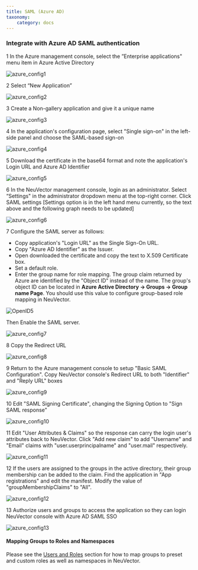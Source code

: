 ```yaml
---
title: SAML (Azure AD)
taxonomy:
    category: docs
---
```


### Integrate with Azure AD SAML authentication

1 In the Azure management console, select the ”Enterprise applications" menu item in Azure Active Directory 

![azure_config1](azure1.png)

2 Select “New Application”

![azure_config2](azure2.png)

3 Create a Non-gallery application and give it a unique name

![azure_config3](azure3.png)

4 In the application's configuration page, select "Single sign-on" in the left-side panel and choose the SAML-based sign-on

![azure_config4](azure4.png)

5 Download the certificate in the base64 format and note the application's Login URL and Azure AD Identifier 

![azure_config5](azure5.png)

6 In the NeuVector management console, login as an administrator. Select “Settings" in the administrator dropdown menu at the top-right corner. Click SAML settings
[Settings option is in the left hand menu currently, so the text above and the following graph needs to be updated]

![azure_config6](azure6.png)

7 Configure the SAML server as follows:
+ Copy application's "Login URL" as the Single Sign-On URL.
+ Copy "Azure AD Identifier" as the Issuer.
+ Open downloaded the certificate and copy the text to X.509 Certificate box.
+ Set a default role. 
+ Enter the group name for role mapping. The group claim returned by Azure are identified by the "Object ID" instead of the name. The group's object ID can be located in **Azure Active Directory -> Groups -> Group name Page**. You should use this value to configure group-based role mapping in NeuVector.

![OpenID5](openid5.png)

Then Enable the SAML server.

![azure_config7](azure7.png)

8 Copy the Redirect URL

![azure_config8](azure8.png)


9 Return to the Azure management console to setup "Basic SAML Configuration". Copy NeuVector console's Redirect URL to both "Identifier" and "Reply URL" boxes

![azure_config9](azure9.png)

10 Edit "SAML Signing Certificate", changing the Signing Option to "Sign SAML response"

![azure_config10](azure10.png)

11 Edit "User Attributes & Claims" so the response can carry the login user's attributes back to NeuVector. Click "Add new claim" to add "Username" and "Email" claims with "user.userprincipalname" and "user.mail" respectively.

![azure_config11](azure11.png)

12 If the users are assigned to the groups in the active directory, their group membership can be added to the claim. Find the application in "App registrations" and edit the manifest. Modify the value of "groupMembershipClaims" to "All".

![azure_config12](azure12.png)

13 Authorize users and groups to access the application so they can login NeuVector console with Azure AD SAML SSO

![azure_config13](azure13.png)


#### Mapping Groups to Roles and Namespaces
Please see the [Users and Roles](/configuration/users#mapping-groups-to-roles-and-namespaces) section for how to map groups to preset and custom roles as well as namespaces in NeuVector.
